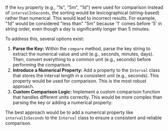 If the `key` property (e.g., "1s", "5m", "1d") were used for comparison instead of `intervalInSeconds`, the sorting would be lexicographical (string-based) rather than numerical. This would lead to incorrect results. For example, "1d" would be considered "less than" "5m" because '1' comes before '5' in string order, even though a day is significantly longer than 5 minutes.

To address this, several options exist:

1.  **Parse the Key:** Within the `compare` method, parse the key string to extract the numerical value and unit (e.g., seconds, minutes, days). Then, convert everything to a common unit (e.g., seconds) before performing the comparison.
2.  **Introduce a Numerical Property:** Add a property to the `Interval` class that stores the interval length in a consistent unit (e.g., seconds). This property would be used for comparison. This is the most robust approach.
3.  **Custom Comparison Logic:** Implement a custom comparison function that handles different units correctly. This would be more complex than parsing the key or adding a numerical property.

The best approach would be to add a numerical property like `intervalInSeconds` to the `Interval` class to ensure a consistent and reliable comparison.